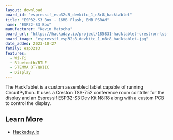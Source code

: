 ```yaml
---
layout: download
board_id: "espressif_esp32s3_devkitc_1_n8r8_hacktablet"
title: "ESP32-S3 Box - 16MB Flash, 8MB PSRAM"
name: "ESP32-S3 Box"
manufacturer: "Kevin Matocha"
board_url: "https://hackaday.io/project/185831-hacktablet-crestron-tss-752-teardown-rebuild"
board_image: "espressif_esp32s3_devkitc_1_n8r8_hacktablet.jpg"
date_added: 2023-10-27
family: esp32s3
features:
  - Wi-Fi
  - Bluetooth/BTLE
  - STEMMA QT/QWIIC
  - Display
---
```


The HackTablet is a custom assembled tablet capable of running CircuitPython. It uses a Creston TSS-752 conference room contrller for the display and an Espressif ESP32-S3 Dev Kit N8R8 along with a custom PCB to control the display.

## Learn More

* [Hackaday.io](https://hackaday.io/project/185831-hacktablet-crestron-tss-752-teardown-rebuild)
